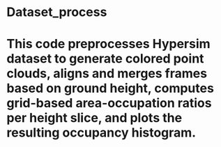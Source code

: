 # Dataset_process

# This code preprocesses Hypersim dataset to generate colored point clouds, aligns and merges frames based on ground height, computes grid-based area-occupation ratios per height slice, and plots the resulting occupancy histogram.
